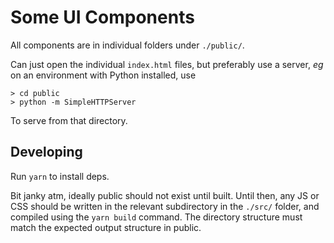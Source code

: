 # Some UI Components

All components are in individual folders under `./public/`.

Can just open the individual `index.html` files, but preferably use
a server, _eg_ on an environment with Python installed, use

```
> cd public
> python -m SimpleHTTPServer
```

To serve from that directory.

## Developing

Run `yarn` to install deps.

Bit janky atm, ideally public should not exist until built. Until then,
any JS or CSS should be written in the relevant subdirectory in the `./src/`
folder, and compiled using the `yarn build` command. The directory structure must
match the expected output structure in public.
